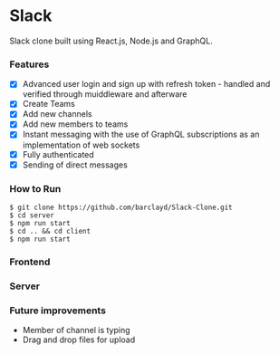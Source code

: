 # Slack

Slack clone built using React.js, Node.js and GraphQL.

### Features

- [x] Advanced user login and sign up with refresh token - handled and verified through muiddleware and afterware
- [x] Create Teams
- [x] Add new channels
- [x] Add new members to teams
- [x] Instant messaging with the use of GraphQL subscriptions as an implementation of web sockets
- [x] Fully authenticated
- [x] Sending of direct messages

### How to Run

```
$ git clone https://github.com/barclayd/Slack-Clone.git
$ cd server
$ npm run start
$ cd .. && cd client
$ npm run start
```

### Frontend

### Server

### Future improvements

* Member of channel is typing
* Drag and drop files for upload
